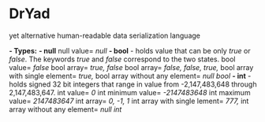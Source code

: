 # DrYad
yet alternative human-readable data serialization language


**- Types:**
  **- null**
    null value= *null*
  **- bool** - holds value that can be only *true* or *false*. The keywords *true* and *false* correspond to the two states.
    bool value= *false*
    bool array= *true, false*
    bool array= *false, false, true,*
    bool array with single element= *true,*
    bool array without any element= *null bool*
 **- int** - holds signed 32 bit integers that range in value from -2,147,483,648 through 2,147,483,647.
    int value= *0*
    int minimum value= *-2147483648*
    int maximum value= *2147483647*
    int array= *0, -1, 1*
    int array with single lement= *777,*
    int array without any element= *null int*


